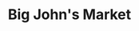---
title: "Big John's Market"
url: /healdsburg/big-johns-market-healdsburg-avenue/
shop: supermarket
---